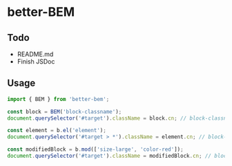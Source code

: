 # better-BEM

## Todo

- README.md
- Finish JSDoc

## Usage

```javascript
import { BEM } from 'better-bem';

const block = BEM('block-classname');
document.querySelector('#target').className = block.cn; // block-classname

const element = b.el('element');
document.querySelector('#target > *').className = element.cn; // block-classname__element

const modifiedBlock = b.mod(['size-large', 'color-red']);
document.querySelector('#target').className = modifiedBlock.cn; // block block--size-large block--color-red
```
